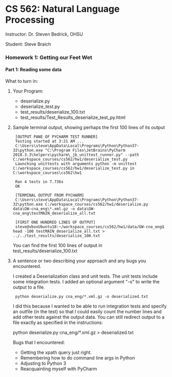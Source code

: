# CS 562: Natural  Language Processing #
Instructor: Dr. Steven Bedrick, OHSU

Student: Steve Braich 

### Homework 1: Getting our Feet Wet ###

#### Part 1: Reading some data ####

What to turn in:

1. Your Program:

   * deserialize.py
   * deserialize_test.py
   * test_results/deserialize_100.txt
   * test_results/Test_Results_deserialize_test_py.html
  
2. Sample terminal output, showing perhaps the first 100 lines of its output

		[OUTPUT PANE OF PYCHARM TEST RUNNER]
        Testing started at 3:21 AM ...
        C:\Users\steve\AppData\Local\Programs\Python\Python37-32\python.exe "C:\Program Files\JetBrains\PyCharm 2018.3.3\helpers\pycharm\_jb_unittest_runner.py" --path C:/workspace_courses/cs562/hw1/deserialize_test.py
        Launching unittests with arguments python -m unittest C:/workspace_courses/cs562/hw1/deserialize_test.py in C:\workspace_courses\cs562\hw1
        
        Ran 4 tests in 7.736s
        OK

		[TERMINAL OUTPUT FROM PYCHARM]
		C:\Users\steve\AppData\Local\Programs\Python\Python37-32\python.exe C:/workspace_courses/cs562/hw1/deserialize.py data\GW-cna_eng\*.xml.gz -o data\GW-cna_eng\testMAIN_deserialize_all.txt
		
		[FIRST ONE HUNDRED LINES OF OUTPUT]
		steve@vboxUbuntu18:~/workspace_courses/cs562/hw1/data/GW-cna_eng$ head -100 testMAIN_deserialize_all.txt > ../../test_results/deserialize_100.txt
		
    You can find the first 100 lines of output in test_results/deserialize_100.txt
		
3. A sentence or two describing your approach and any bugs you encountered.

    I created a Deserialization class and unit tests.  The unit tests include some integration tests.  I added an optional argument "-o" to write the output to a file.  
            
        python deserialize.py cna_eng/*.xml.gz -o deserialized.txt
            
    I did this because I wanted to be able to run integration tests and specify an outfile (in the test) so that I could easily count the number lines and add other tests against the output data.  You can still redirect output to a file exactly as specified in the instructions:
            
    python deserialize.py cna_eng/*.xml.gz > deserialized.txt
    
    Bugs that I encountered:
    
    - Getting the xpath query just right.
    - Remembering how to do command line args in Python
    - Adjusting to Python 3
	- Reacquainting myself with PyCharm